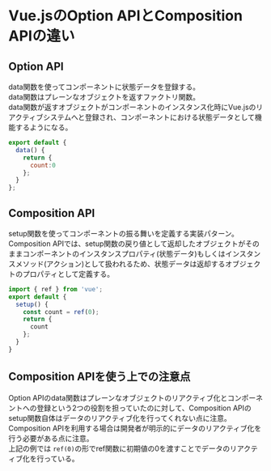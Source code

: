 # Vue.jsのOption APIとComposition APIの違い

## Option API

data関数を使ってコンポーネントに状態データを登録する。  
data関数はプレーンなオブジェクトを返すファクトリ関数。  
data関数が返すオブジェクトがコンポーネントのインスタンス化時にVue.jsのリアクティブシステムへと登録され、コンポーネントにおける状態データとして機能するようになる。

```js
export default {
  data() {
    return {
      count:0
    };
  }
};
```

## Composition API

setup関数を使ってコンポーネントの振る舞いを定義する実装パターン。  
Composition APIでは、setup関数の戻り値として返却したオブジェクトがそのままコンポーネントのインスタンスプロパティ(状態データ)もしくはインスタンスメソッド(アクション)として扱われるため、状態データは返却するオブジェクトのプロパティとして定義する。

```js
import { ref } from 'vue';
export default {
  setup() {
    const count = ref(0);
    return {
      count
    };
  }
}
```

## Composition APIを使う上での注意点

Option APIのdata関数はプレーンなオブジェクトのリアクティブ化とコンポーネントへの登録という2つの役割を担っていたのに対して、Composition APIのsetup関数自体はデータのリアクティブ化を行ってくれない点に注意。  
Composition APIを利用する場合は開発者が明示的にデータのリアクティブ化を行う必要がある点に注意。  
上記の例では `ref(0)`の形でref関数に初期値の0を渡すことでデータのリアクティブ化を行っている。 